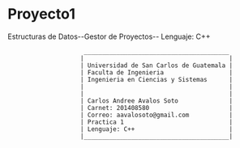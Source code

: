 # Proyecto1
Estructuras de Datos--Gestor de Proyectos-- Lenguaje: C++

						 ________________________________________
						|										 |
						| Universidad de San Carlos de Guatemala |
						| Faculta de Ingenieria					 |
						| Ingenieria en Ciencias y Sistemas      |
						| 										 |
						| 										 |
						| Carlos Andree Avalos Soto				 |
						| Carnet: 201408580						 |
						| Correo: aavalosoto@gmail.com           |
						| Practica 1							 |
						| Lenguaje: C++							 |
						|________________________________________|
